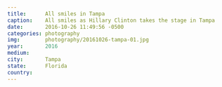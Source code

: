 ```yaml
---
title:  	All smiles in Tampa
caption:	All smiles as Hillary Clinton takes the stage in Tampa
date:   	2016-10-26 11:49:56 -0500
categories: photography
img:		photography/20161026-tampa-01.jpg
year:		2016
medium:
city:		Tampa
state:		Florida
country:
---
```


